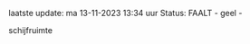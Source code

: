 laatste update: 
ma 13-11-2023 13:34   uur 
Status: FAALT - geel - 
<div class="service Y">schijfruimte</div>
